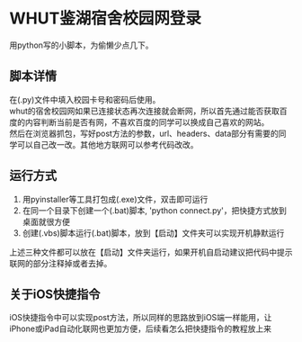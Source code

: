 # WHUT鉴湖宿舍校园网登录
用python写的小脚本，为偷懒少点几下。

## 脚本详情
在(.py)文件中填入校园卡号和密码后使用。  
whut的宿舍校园网如果已连接状态再次连接就会断网，所以首先通过能否获取百度的内容判断当前是否有网，不喜欢百度的同学可以换成自己喜欢的网站。  
然后在浏览器抓包，写好post方法的参数，url、headers、data部分有需要的同学可以自己改一改。其他地方联网可以参考代码改改。

## 运行方式
1. 用pyinstaller等工具打包成(.exe)文件，双击即可运行
2. 在同一个目录下创建一个(.bat)脚本, 'python connect.py'，把快捷方式放到桌面就很方便
3. 创建(.vbs)脚本运行(.bat)脚本，放到【启动】文件夹可以实现开机静默运行  

上述三种文件都可以放在【启动】文件夹运行，如果开机自启动建议把代码中提示联网的部分注释掉或者去掉。

## 关于iOS快捷指令
iOS快捷指令中可以实现post方法，所以同样的思路放到iOS端一样能用，让iPhone或iPad自动化联网也更加方便，后续看怎么把快捷指令的教程放上来
